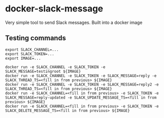 # docker-slack-message

Very simple tool to send Slack messages. Built into a docker image

## Testing commands

```console
export SLACK_CHANNEL=...
export SLACK_TOKEN=...
export IMAGE=...

docker run -e SLACK_CHANNEL -e SLACK_TOKEN -e SLACK_MESSAGE=testingroot ${IMAGE}
docker run -e SLACK_CHANNEL -e SLACK_TOKEN -e SLACK_MESSAGE=reply -e SLACK_THREAD_TS=<fill in from previous> ${IMAGE}
docker run -e SLACK_CHANNEL -e SLACK_TOKEN -e SLACK_MESSAGE=reply2 -e SLACK_THREAD_TS=<fill in from previous> ${IMAGE}
docker run -e SLACK_CHANNEL=<fill in from previous> -e SLACK_TOKEN -e SLACK_MESSAGE=reply-updated -e SLACK_UPDATE_MESSAGE_TS=<fill in from previous> ${IMAGE}
docker run -e SLACK_CHANNEL=<fill in from previous> -e SLACK_TOKEN -e SLACK_DELETE_MESSAGE_TS=<fill in from previous> ${IMAGE}
```
